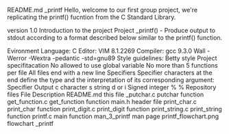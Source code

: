 README.md _printf Hello, welcome to our first group project, we're replicating the printf() fucntion from the C Standard Library.

version 1.0 Introduction to the project Project _printf() - Produce output to stdout according to a format described below similar to the printf() function.

Evironment Language: C Editor: VIM 8.1.2269 Compiler: gcc 9.3.0 Wall -Werror -Wextra -pedantic -std=gnu89 Style guidelines: Betty style Project specifitacation No allowed to use global variable No more than 5 functions per file All files end with a new line Specifiers Specifier characters at the end define the type and the interpretation of its corresponding argument: Specifier Output c character s string d or i Signed integer % % Repository files File Description README.md this file _putchar.c putchar function get_function.c get_function function main.h header file print_char.c print_char function print_digit.c print_digit function print_string.c print_string function printf.c main function man_3_printf man page printf_flowchart.png flowchart _printf
